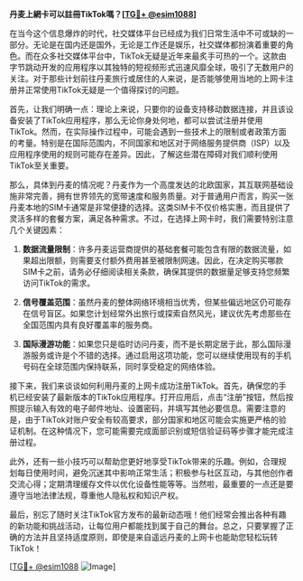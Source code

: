 **丹麦上網卡可以註冊TikTok嗎？[[TG💪+ @esim1088](https://t.me/s/esim1088)]**

在当今这个信息爆炸的时代，社交媒体平台已经成为我们日常生活中不可或缺的一部分。无论是在国内还是国外，无论是工作还是娱乐，社交媒体都扮演着重要的角色。而在众多社交媒体平台中，TikTok无疑是近年来最炙手可热的一个。这款由字节跳动开发的应用程序以其独特的短视频形式迅速风靡全球，吸引了无数用户的关注。对于那些计划前往丹麦旅行或居住的人来说，是否能够使用当地的上网卡注册并正常使用TikTok无疑是一个值得探讨的问题。

首先，让我们明确一点：理论上来说，只要你的设备支持移动数据连接，并且该设备安装了TikTok应用程序，那么无论你身处何地，都可以尝试注册并使用TikTok。然而，在实际操作过程中，可能会遇到一些技术上的限制或者政策方面的考量。特别是在国际范围内，不同国家和地区对于网络服务提供商（ISP）以及应用程序使用的规则可能存在差异。因此，了解这些潜在障碍对我们顺利使用TikTok至关重要。

那么，具体到丹麦的情况呢？丹麦作为一个高度发达的北欧国家，其互联网基础设施非常完善，拥有世界领先的宽带速度和服务质量。对于普通用户而言，购买一张丹麦本地的SIM卡通常是非常便捷的选择。这类SIM卡不仅价格实惠，而且提供了灵活多样的套餐方案，满足各种需求。不过，在选择上网卡时，我们需要特别注意几个关键因素：

1. **数据流量限制**：许多丹麦运营商提供的基础套餐可能包含有限的数据流量，如果超出限额，则需要支付额外费用甚至被限制网速。因此，在决定购买哪款SIM卡之前，请务必仔细阅读相关条款，确保其提供的数据量足够支持您频繁访问TikTok的需求。
   
2. **信号覆盖范围**：虽然丹麦的整体网络环境相当优秀，但某些偏远地区仍可能存在信号盲区。如果您计划经常外出旅行或探索自然风光，建议优先考虑那些在全国范围内具有良好覆盖率的服务商。

3. **国际漫游功能**：如果您只是临时访问丹麦，而不是长期定居于此，那么国际漫游服务或许是个不错的选择。通过启用这项功能，您可以继续使用现有的手机号码在全球范围内保持联系，同时享受稳定的网络体验。

接下来，我们来谈谈如何利用丹麦的上网卡成功注册TikTok。首先，确保您的手机已经安装了最新版本的TikTok应用程序。打开应用后，点击“注册”按钮，然后按照提示输入有效的电子邮件地址、设置密码，并填写其他必要信息。需要注意的是，由于TikTok对账户安全有较高要求，部分国家和地区可能会实施更严格的验证机制。在这种情况下，您可能需要完成面部识别或短信验证码等步骤才能完成注册过程。

此外，还有一些小技巧可以帮助您更好地享受TikTok带来的乐趣。例如，合理规划每日使用时间，避免沉迷其中影响正常生活；积极参与社区互动，与其他创作者交流心得；定期清理缓存文件以优化设备性能等等。当然啦，最重要的一点还是要遵守当地法律法规，尊重他人隐私权和知识产权。

最后，别忘了随时关注TikTok官方发布的最新动态哦！他们经常会推出各种有趣的新功能和挑战活动，让每位用户都能找到属于自己的舞台。总之，只要掌握了正确的方法并且坚持适度原则，即使是来自遥远丹麦的上网卡也能助您轻松玩转TikTok！

[[TG💪+ @esim1088](https://t.me/s/esim1088) ![Image](https://i.postimg.cc/4NQfJmqS/Snipaste-2025-05-13-00-14-12.png)]